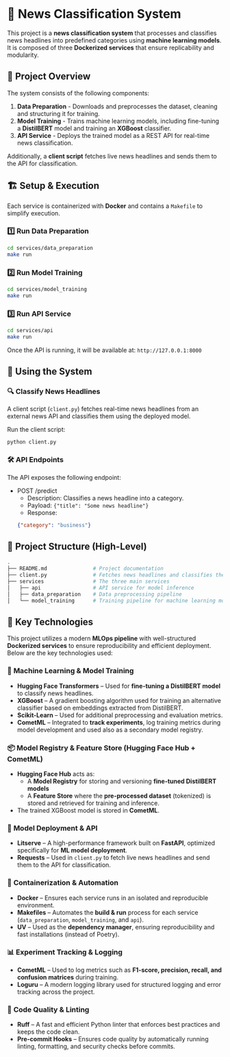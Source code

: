 # 📰 News Classification System

This project is a **news classification system** that processes and classifies news headlines into predefined categories using **machine learning models**. It is composed of three **Dockerized services** that ensure replicability and modularity.

## 📌 Project Overview

The system consists of the following components:

1. **Data Preparation** - Downloads and preprocesses the dataset, cleaning and structuring it for training.
2. **Model Training** - Trains machine learning models, including fine-tuning a **DistilBERT** model and training an **XGBoost** classifier.
3. **API Service** - Deploys the trained model as a REST API for real-time news classification.

Additionally, a **client script** fetches live news headlines and sends them to the API for classification.

## 🏗️ Setup & Execution

Each service is containerized with **Docker** and contains a `Makefile` to simplify execution.

### 1️⃣ Run Data Preparation
```sh
cd services/data_preparation
make run
```

### 2️⃣ Run Model Training
```sh
cd services/model_training
make run
```

### 3️⃣ Run API Service
```sh
cd services/api
make run
```

Once the API is running, it will be available at: ```http://127.0.0.1:8000```

## 🚀 Using the System

### 🔍 Classify News Headlines
A client script (`client.py`) fetches real-time news headlines from an external news API and classifies them using the deployed model.

Run the client script:
```cd
python client.py
```

### 🛠️ API Endpoints

The API exposes the following endpoint:

- POST /predict
    - Description: Classifies a news headline into a category.
    - Payload: `{"title": "Some news headline"}`
    - Response:
    ```json
    {"category": "business"}
    ```

## 📂 Project Structure (High-Level)

```bash
.
├── README.md               # Project documentation
├── client.py               # Fetches news headlines and classifies them
├── services                # The three main services
│   ├── api                 # API service for model inference
│   ├── data_preparation    # Data preprocessing pipeline
│   └── model_training      # Training pipeline for machine learning models

```

## 🔧 Key Technologies

This project utilizes a modern **MLOps pipeline** with well-structured **Dockerized services** to ensure reproducibility and efficient deployment. Below are the key technologies used:

### 📌 **Machine Learning & Model Training**
- **Hugging Face Transformers** – Used for **fine-tuning a DistilBERT model** to classify news headlines.
- **XGBoost** – A gradient boosting algorithm used for training an alternative classifier based on embeddings extracted from DistilBERT.
- **Scikit-Learn** – Used for additional preprocessing and evaluation metrics.
- **CometML** – Integrated to **track experiments**, log training metrics during model development and used also as a secondary model registry.

### 📦 **Model Registry & Feature Store (Hugging Face Hub + CometML)**
- **Hugging Face Hub** acts as:
  - A **Model Registry** for storing and versioning **fine-tuned DistilBERT models**
  - A **Feature Store** where the **pre-processed dataset** (tokenized) is stored and retrieved for training and inference.
- The trained XGBoost model is stored in **CometML**.

### 🚀 **Model Deployment & API**
- **Litserve** – A high-performance framework built on **FastAPI**, optimized specifically for **ML model deployment**.
- **Requests** – Used in `client.py` to fetch live news headlines and send them to the API for classification.

### 🐳 **Containerization & Automation**
- **Docker** – Ensures each service runs in an isolated and reproducible environment.
- **Makefiles** – Automates the **build & run** process for each service (`data_preparation`, `model_training`, and `api`).
- **UV** – Used as the **dependency manager**, ensuring reproducibility and fast installations (instead of Poetry).

### 📊 **Experiment Tracking & Logging**
- **CometML** – Used to log metrics such as **F1-score, precision, recall, and confusion matrices** during training.
- **Loguru** – A modern logging library used for structured logging and error tracking across the project.

### 📜 **Code Quality & Linting**
- **Ruff** – A fast and efficient Python linter that enforces best practices and keeps the code clean.
- **Pre-commit Hooks** – Ensures code quality by automatically running linting, formatting, and security checks before commits.
